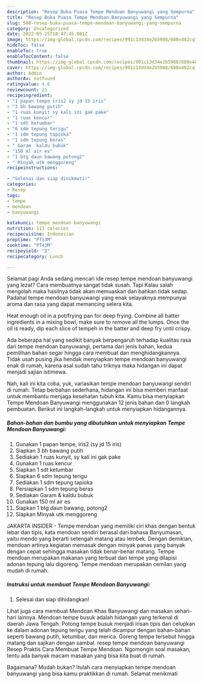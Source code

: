 ```yaml
---
description: "Resep Buka Puasa Tempe Mendoan Banyuwangi yang Sempurna"
title: "Resep Buka Puasa Tempe Mendoan Banyuwangi yang Sempurna"
slug: 580-resep-buka-puasa-tempe-mendoan-banyuwangi-yang-sempurna
category: Uncategorized
date: 2022-05-25T18:47:45.081Z
image: https://img-global.cpcdn.com/recipes/991c13d34e2b5988/680x482cq70/tempe-mendoan-banyuwangi-foto-resep-utama.jpg
hideToc: false
enableToc: true
enableTocContent: false
thumbnail: https://img-global.cpcdn.com/recipes/991c13d34e2b5988/680x482cq70/tempe-mendoan-banyuwangi-foto-resep-utama.jpg
cover: https://img-global.cpcdn.com/recipes/991c13d34e2b5988/680x482cq70/tempe-mendoan-banyuwangi-foto-resep-utama.jpg
author: Admin
authorAv: notfound
ratingvalue: 4.6
reviewcount: 21
recipeingredient:
- "1 papan tempe iris2 sy jd 15 iris"
- "3 bh bawang putih"
- "1 ruas kunyit sy kali ini gak pake"
- "1 ruas kencur"
- "1 sdt ketumbar"
- "6 sdm tepung terigu"
- "1 sdm tepung tapioka"
- "1 sdm tepung beras"
- " Garam  kaldu bubuk"
- "150 ml air es"
- "1 btg daun bawang potong2"
- " Minyak utk menggoreng"
recipeinstructions:

- "Selesai dan siap dinikmati!"
categories:
- Resep
tags:
- tempe
- mendoan
- banyuwangi

katakunci: tempe mendoan banyuwangi 
nutrition: 113 calories
recipecuisine: Indonesian
preptime: "PT13M"
cooktime: "PT43M"
recipeyield: "2"
recipecategory: Lunch

---
```



Selamat pagi Anda sedang mencari ide resep tempe mendoan banyuwangi yang lezat? Cara membuatnya sangat tidak susah. Tapi Kalau salah mengolah maka hasilnya tidak akan memuaskan dan bahkan tidak sedap. Padahal tempe mendoan banyuwangi yang enak selayaknya mempunyai aroma dan rasa yang dapat memancing selera kita.


Heat enough oil in a pot/frying pan for deep frying. Combine all batter ingredients in a mixing bowl, make sure to remove all the lumps. Once the oil is ready, dip each slice of tempeh in the batter and deep fry until crispy.

Ada beberapa hal yang sedikit banyak berpengaruh terhadap kualitas rasa dari tempe mendoan banyuwangi, pertama dari jenis bahan, kedua pemilihan bahan segar hingga cara membuat dan menghidangkannya. Tidak usah pusing jika hendak menyiapkan tempe mendoan banyuwangi enak di rumah, karena asal sudah tahu triknya maka hidangan ini dapat menjadi sajian istimewa.


Nah, kali ini kita coba, yuk, variasikan tempe mendoan banyuwangi sendiri di rumah. Tetap berbahan sederhana, hidangan ini bisa memberi manfaat untuk membantu menjaga kesehatan tubuh kita. Kamu bisa menyiapkan Tempe Mendoan Banyuwangi menggunakan 12 jenis bahan dan 0 langkah pembuatan. Berikut ini langkah-langkah untuk menyiapkan hidangannya.

<!--inarticleads1-->

##### Bahan-bahan dan bumbu yang dibutuhkan untuk menyiapkan Tempe Mendoan Banyuwangi:

1. Gunakan 1 papan tempe, iris2 (sy jd 15 iris)
1. Siapkan 3 bh bawang putih
1. Sediakan 1 ruas kunyit, sy kali ini gak pake
1. Gunakan 1 ruas kencur
1. Siapkan 1 sdt ketumbar
1. Siapkan 6 sdm tepung terigu
1. Sediakan 1 sdm tepung tapioka
1. Persiapkan 1 sdm tepung beras
1. Sediakan  Garam &amp; kaldu bubuk
1. Gunakan 150 ml air es
1. Siapkan 1 btg daun bawang, potong2
1. Siapkan  Minyak utk menggoreng


JAKARTA INSIDER - Tempe mendoan yang memiliki ciri khas dengan bentuk lebar dan tipis, kata mendoan sendiri berasal dari bahasa Banyumasan, yaitu mendo yang berarti setengah matang atau lembek. Dengan demikian, mendoan artinya kegiatan memasak dengan minyak panas yang banyak dengan cepat sehingga masakan tidak benar-benar matang. Tempe mendoan merupakan makanan yang terbuat dari tempe yang dilapisi adonan tepung lalu digoreng. Tempe mendoan merupakan cemilan yang mudah di rumah. 

<!--inarticleads2-->

##### Instruksi untuk membuat Tempe Mendoan Banyuwangi:


1. Selesai dan siap dihidangkan!

Lihat juga cara membuat Mendoan Khas Banyuwangi dan masakan sehari-hari lainnya. Mendoan tempe busuk adalah hidangan yang terkenal di daerah Jawa Tengah. Potong tempe busuk menjadi irisan tipis dan celupkan ke dalam adonan tepung terigu yang telah dicampur dengan bahan-bahan seperti bawang putih, ketumbar, dan merica. Goreng tempe tersebut hingga matang dan sajikan dengan sambal. resep tempe mendoan banyuwangi Resep Praktis Cara Membuat Tempe Mendoan. Ngomongin soal masakan, tentu ada banyak macam masakan yang bisa kita buat di rumah. 

Bagaimana? Mudah bukan? Itulah cara menyiapkan tempe mendoan banyuwangi yang bisa kamu praktikkan di rumah. Selamat menikmati
